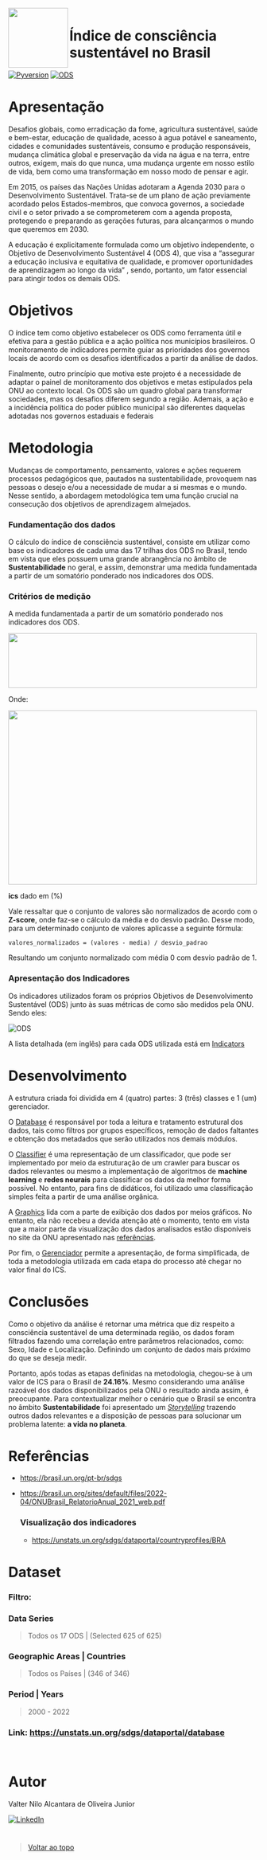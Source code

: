 <br>
<img align="left" width="120" height="120" src="https://scout.es/wp-content/uploads/2019/09/ODS-circulo-1.png">
<h1>Índice de consciência sustentável no Brasil</h1>

[![Pyversion](https://img.shields.io/badge/3.11.2-3D7AAB?logo=python&logoColor=FFDF58&labelColor=3D54D&label=Python%20)]()
[![ODS](https://img.shields.io/badge/ODS_Brasil-0D7?&labelColor=3D54D&label=ONU%20)](https://brasil.un.org/pt-br/sdgs)
<br>

# 

# Apresentação

Desafios globais, como erradicação da fome, agricultura sustentável, saúde e bem-estar, educação de qualidade, acesso à agua potável e saneamento, cidades e comunidades sustentáveis, consumo e produção responsáveis, mudança climática global e preservação da vida na água e na terra, entre outros, exigem, mais do que nunca, uma mudança urgente em nosso estilo de vida, bem como uma transformação em nosso modo de pensar e agir.

Em 2015, os países das Nações Unidas adotaram a Agenda 2030 para o Desenvolvimento Sustentável. Trata-se de um plano de ação previamente acordado pelos Estados-membros, que convoca governos, a sociedade civil e o setor privado a se comprometerem com a agenda proposta, protegendo e preparando as gerações futuras, para alcançarmos o mundo que queremos em 2030.

A educação é explicitamente formulada como um objetivo independente, o Objetivo de Desenvolvimento Sustentável 4 (ODS 4), que visa a “assegurar a educação inclusiva e equitativa de qualidade, e promover oportunidades de aprendizagem ao longo da vida” , sendo, portanto, um fator essencial para atingir todos os demais ODS.

# Objetivos

O índice tem como objetivo estabelecer os ODS como ferramenta útil e efetiva para a gestão pública e a ação política nos municípios brasileiros. O monitoramento de indicadores permite guiar as prioridades dos governos locais de acordo com os desafios identificados a partir da análise de dados.

Finalmente, outro princípio que motiva este projeto é a necessidade de adaptar o painel de monitoramento dos objetivos e metas estipulados pela ONU ao contexto local. Os ODS são um quadro global para transformar sociedades, mas os desafios diferem segundo a região. Ademais, a ação e a incidência política do poder público municipal são diferentes daquelas adotadas nos governos estaduais e federais

# Metodologia
Mudanças de comportamento, pensamento, valores e ações requerem processos pedagógicos que, pautados na sustentabilidade, provoquem nas pessoas o desejo e/ou a necessidade de mudar a si mesmas e o mundo. Nesse sentido, a abordagem metodológica tem uma função crucial na consecução dos objetivos de aprendizagem almejados.

### Fundamentação dos dados

O cálculo do índice de consciência sustentável, consiste em utilizar como base os indicadores de cada uma das 17 trilhas dos ODS no Brasil, tendo em vista que eles possuem uma grande abrangência no âmbito de **Sustentabilidade** no geral, e assim, demonstrar uma medida fundamentada a partir de um somatório ponderado nos indicadores dos ODS.

### Critérios de medição

A medida fundamentada a partir de um somatório ponderado nos indicadores dos ODS.

<img width="500" height="110" src=src/Assets/Images/ics.png>

Onde:

<img width="500" height="350" src=src/Assets/Images/legend.png>

**ics** dado em (%)

Vale ressaltar que o conjunto de valores são normalizados de acordo com o **Z-score**, onde faz-se o cálculo da média e do desvio padrão. Desse modo, para um determinado conjunto de valores aplicasse a seguinte fórmula:

    valores_normalizados = (valores - media) / desvio_padrao

Resultando um conjunto normalizado com média 0 com desvio padrão de 1.

### Apresentação dos Indicadores
Os indicadores utilizados foram os próprios Objetivos de Desenvolvimento Sustentável (ODS) junto às suas métricas de como são medidos pela ONU. Sendo eles:

![ODS](src/Assets/Images/ods.png)

A lista detalhada (em inglês) para cada ODS utilizada está em [Indicators](https://github.com/ValterNiloJr/ics-brasil/blob/master/Indicators.md)

# Desenvolvimento

A estrutura criada foi dividida em 4 (quatro) partes: 3 (três) classes e 1 (um) gerenciador.

O [Database](https://github.com/ValterNiloJr/ics-brasil/blob/master/src/Database/Database.py) é responsável por toda a leitura e tratamento estrutural dos dados, tais como filtros por grupos específicos, remoção de dados faltantes e obtenção dos metadados que serão utilizados nos demais módulos.

O [Classifier](https://github.com/ValterNiloJr/ics-brasil/blob/master/src/Classifier/Classifier.py) é uma representação de um classificador, que pode ser implementado por meio da estruturação de um crawler para buscar os dados relevantes ou mesmo a implementação de algoritmos de **machine learning** e **redes neurais** para classificar os dados da melhor forma possível. No entanto, para fins de didáticos, foi utilizado uma classificação simples feita a partir de uma análise orgânica.

A [Graphics](https://github.com/ValterNiloJr/ics-brasil/blob/master/src/Graphics/Graphics.py) lida com a parte de exibição dos dados por meios gráficos. No entanto, ela não recebeu a devida atenção até o momento, tento em vista que a maior parte da visualização dos dados analisados estão disponíveis no site da ONU apresentado nas [referências](#visualização-dos-indicadores).

Por fim, o [Gerenciador](https://github.com/ValterNiloJr/ics-brasil/blob/master/src/ics_brasil.py) permite a apresentação, de forma simplificada, de toda a metodologia utilizada em cada etapa do processo até chegar no valor final do ICS.

# Conclusões

Como o objetivo da análise é retornar uma métrica que diz respeito a consciência sustentável de uma determinada região, os dados foram filtrados fazendo uma correlação entre parâmetros relacionados, como: Sexo, Idade e Localização. Definindo um conjunto de dados mais próximo do que se deseja medir.

Portanto, após todas as etapas definidas na metodologia, chegou-se à um valor de ICS para o Brasil de **24.16%**. Mesmo considerando uma análise razoável dos dados disponibilizados pela ONU o resultado ainda assim, é preocupante. Para contextualizar melhor o cenário que o Brasil se encontra no âmbito **Sustentabilidade** foi apresentado um [*Storytelling*](https://github.com/ValterNiloJr/ics-brasil/blob/master/O%20caminho%20para%20a%20Sustentabilidade.pdf) trazendo outros dados relevantes e a disposição de pessoas para solucionar um problema latente: **a vida no planeta**.

# Referências

- https://brasil.un.org/pt-br/sdgs

- https://brasil.un.org/sites/default/files/2022-04/ONUBrasil_RelatorioAnual_2021_web.pdf

    ### Visualização dos indicadores
    - https://unstats.un.org/sdgs/dataportal/countryprofiles/BRA

# Dataset

### Filtro:

### Data Series 
> Todos os 17 ODS | (Selected 625 of 625)

### Geographic Areas | Countries
> Todos os Países | (346 of 346)

### Period | Years
> 2000 - 2022

### Link: https://unstats.un.org/sdgs/dataportal/database

&nbsp;

# Autor
Valter Nilo Alcantara de Oliveira Junior

[![LinkedIn](https://img.shields.io/badge/LinkedIn-15A?&logo=linkedin&%20)](https://www.linkedin.com/in/valter-nilo-junior/)
# 
> [Voltar ao topo](#apresentação)



